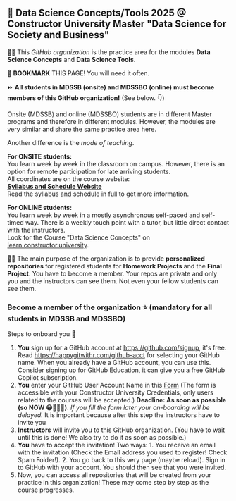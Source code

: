 ## 👋 Data Science Concepts/Tools 2025 @ Constructor University Master "Data Science for Society and Business"

🙋‍♀️
This *GitHub organization* is the practice area for the modules **Data Science Concepts** and **Data Science Tools**.   

🔖 **BOOKMARK** THIS PAGE! You will need it often.

⏩ **All students in MDSSB (onsite) and MDSSBO (online) must become members of this GitHub organization!** (See below. 👇)

Onsite (MDSSB) and online (MDSSBO) students are in different Master programs and therefore in different modules. However, the modules are very similar and share the same practice area here.

Another difference is the *mode of teaching*.


**For ONSITE students:**  
You learn week by week in the classroom on campus. However, there is an option for remote participation for late arriving students.  
All coordinates are on the course website:  
[**Syllabus and Schedule Website**](https://cu-f25-mdssb-01-concepts-tools.github.io/Website/)  
Read the syllabus and schedule in full to get more information. 

**For ONLINE students:**   
You learn week by week in a mostly asynchronous self-paced and self-timed way. There is a weekly touch point with a tutor, but little direct contact with the instructors.   
Look for the Course "Data Science Concepts" on [learn.constructor.university](https://learn.constructor.university).


👩‍💻 
The main purpose of the organization is to provide **personalized repositories** for registered students for **Homework Projects** and the **Final Project**. You have to become a member. 
Your repos are private and only you and the instructors can see them. Not even your fellow students can see them. 


### Become a member of the organization ⭐ (mandatory for all students in MDSSB and MDSSBO)

Steps to onboard you 👣 

1. **You** sign up for a GitHub account at https://github.com/signup, it's free. Read https://happygitwithr.com/github-acct for selecting your GitHub name. When you already have a GitHub account, you can use this. Consider signing up for GitHub Education, it can give you a free GitHub Copilot subscription. 
2. **You** enter your GitHub User Account Name in this [Form](https://forms.office.com/e/jqNDNTN5xP) (The form is accessible with your Constructor University Credentials, only users related to the courses will be accepted.)
**Deadline: As soon as possible (so NOW 😀🏃🏾‍➡️)**. *If you fill the form later your on-boarding will be delayed.* It is important because after this step the instructors have to invite you
3. **Instructors** will invite you to this GitHub organization. (You have to wait until this is done! We also try to do it as soon as possible.)
4. **You** have to accept the invitation! Two ways: 1. You receive an email with the invitation (Check the Email address you used to register! Check Spam Folder!). 2. You go back to this very page (maybe reload). Sign in to GitHub with your account. You should then see that you were invited. 
5. Now, you can access all repositories that will be created from your practice in this organization! These may come step by step as the course progresses.